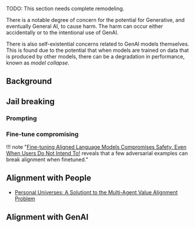 TODO: This section needs complete remodeling.

There is a notable degree of concern for the potential for Generative, and eventually General AI, to cause harm. The harm can occur either accidentally or to the intentional use of GenAI.

There is also self-existential concerns related to GenAI models themselves. This is found due to the potential that when models are trained on data that is produced by other
models, there can be a degradation in performance, known as _model collapse_.

## Background


## Jail breaking
### Prompting
### Fine-tune compromising
!!! note "[Fine-tuning Aligned Language Models Compromises Safety, Even When Users Do Not Intend To!](https://llm-tuning-safety.github.io/) reveals that a few adversarial examples can break alignment when finetuned."


## Alignment with People

- [Personal Universes: A Solutiont to the Multi-Agent Value Alignment Problem](https://arxiv.org/pdf/1901.01851.pdf)

## Alignment with GenAI


